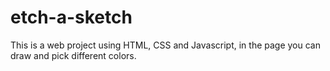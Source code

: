 # etch-a-sketch
This is a web project using HTML, CSS and Javascript, in the page you can draw and pick different colors. 

